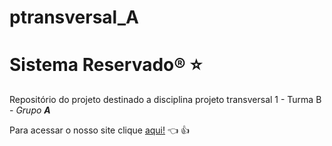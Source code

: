 # ptransversal_A
# Sistema Reservado:registered:  :star:
Repositório do projeto destinado a disciplina projeto transversal 1 - Turma B - *Grupo **A*** 

Para acessar o nosso site clique [aqui!](http://homol.redes.unb.br/ptr012017-B-grupoA/) :point_left: :thumbsup:
